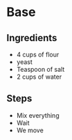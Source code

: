 # Base

## Ingredients
- 4 cups of flour
- yeast
- Teaspoon of salt
- 2 cups of water

## Steps
- Mix everything
- Wait
- We move
